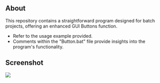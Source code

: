 ## About

This repository contains a straightforward program designed for batch projects, offering an enhanced GUI Buttons function.

- Refer to the usage example provided.
- Comments within the "Button.bat" file provide insights into the program's functionality.

## Screenshot

![](https://raw.githubusercontent.com/Psi505/Folder-Locker/main/Screenshot.png)
